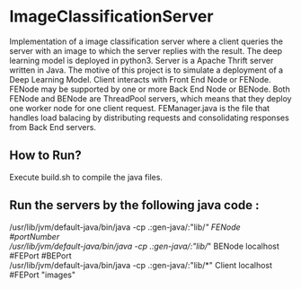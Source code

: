 # ImageClassificationServer
Implementation of a image classification server where a client queries the server with an image to which the server replies with the result. The deep learning model is deployed in python3. Server is a Apache Thrift server written in Java. The motive of this project is to simulate a deployment of a Deep Learning Model. Client interacts with Front End Node or FENode. FENode may be supported by one or more Back End Node or BENode. Both FENode and BENode are ThreadPool servers, which means that they deploy one worker node for one client request. FEManager.java is the file that handles load balacing by distributing requests and consolidating responses from Back End servers.

## **How to Run?**
Execute build.sh to compile the java files. 

## **Run the servers by the following java code :**
/usr/lib/jvm/default-java/bin/java -cp .:gen-java/:"lib/*" FENode #portNumber  
/usr/lib/jvm/default-java/bin/java -cp .:gen-java/:"lib/*" BENode localhost #FEPort #BEPort  
/usr/lib/jvm/default-java/bin/java -cp .:gen-java/:"lib/*" Client localhost #FEPort "images"  
